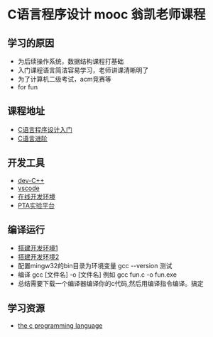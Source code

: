 # C语言程序设计 mooc 翁凯老师课程

## 学习的原因
- 为后续操作系统，数据结构课程打基础
- 入门课程语言简洁容易学习，老师讲课清晰明了
- 为了计算机二级考试，acm竞赛等
- for fun
## 课程地址
- [C语言程序设计入门](https://www.icourse163.org/course/0809ZJU007A-199001)
- [C语言进阶](https://www.icourse163.org/course/ZJU-200001)
## 开发工具
- [dev-C++](https://pc.qq.com/detail/16/detail_163136.html)
- [vscode](https://code.visualstudio.com/)
- [在线开发环境](http://59.111.100.189/)
- [PTA实验平台](https://pintia.cn/problem-sets?tab=0)
## 编译运行
- [搭建开发环境1](https://blog.csdn.net/qq_36743482/article/details/78540774)
- [搭建开发环境2](https://blog.csdn.net/qq_36743482/article/details/78541397)
- 配置mingw32的bin目录为环境变量 gcc --version 测试
- 编译 gcc [文件名] -o [文件名] 例如 gcc fun.c -o fun.exe
- 总结需要下载一个编译器编译你的c代码,然后用编译指令编译。搞定
## 学习资源
- [the c programming language](https://github.com/germanoa/compiladores/blob/master/doc/ebook/The%20C%20Programming%20Language%20-%202nd%20Edition%20-%20Ritchie%20Kernighan.pdf)
